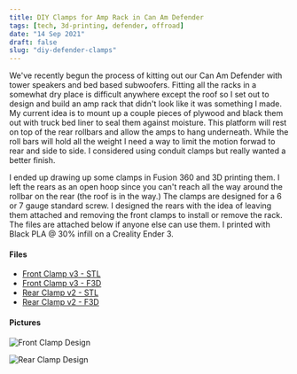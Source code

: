 ```yaml
---
title: DIY Clamps for Amp Rack in Can Am Defender
tags: [tech, 3d-printing, defender, offroad]
date: "14 Sep 2021"
draft: false
slug: "diy-defender-clamps"
---
```


We've recently begun the process of kitting out our Can Am Defender with tower speakers and bed based subwoofers. 
Fitting all the racks in a somewhat dry place is difficult anywhere except the roof so I set out to design and 
build an amp rack that didn't look like it was something I made. My current idea is to mount up a couple pieces of
plywood and black them out with truck bed liner to seal them against moisture. This platform will rest on top of the
rear rollbars and allow the amps to hang underneath. While the roll bars will hold all the weight I need a way to
limit the motion forwad to rear and side to side. I considered using conduit clamps but really wanted a better finish.

I ended up drawing up some clamps in Fusion 360 and 3D printing them. I left the rears as an open hoop since you can't 
reach all the way around the rollbar on the rear (the roof is in the way.) The clamps are designed for a 6 or 7 gauge 
standard screw. I designed the rears with the idea of leaving them attached and removing the front clamps to install 
or remove the rack. The files are attached below if anyone else can use them. I printed with Black PLA @ 30% infill 
on a Creality Ender 3.

#### Files

* [Front Clamp v3 - STL](https://data.brooksgarrett.com/defender/designs/front-rollbar-clamp-v3.stl)
* [Front Clamp v3 - F3D](https://data.brooksgarrett.com/defender/designs/front-rollbar-clamp-v3.f3d)
* [Rear Clamp v2 - STL](https://data.brooksgarrett.com/defender/designs/rear-rollbar-clamp-v2.stl)
* [Rear Clamp v2 - F3D](https://data.brooksgarrett.com/defender/designs/rear-rollbar-clamp-v2.f3d)

#### Pictures

![Front Clamp Design](https://data.brooksgarrett.com/defender/designs/front-rollbar-clamp-v3.png)

![Rear Clamp Design](https://data.brooksgarrett.com/defender/designs/rear-rollbar-clamp-v2.png)
